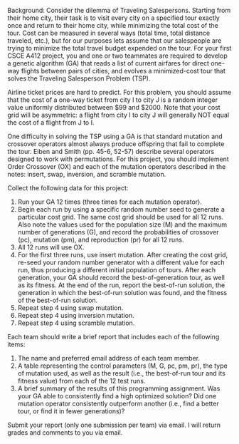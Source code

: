 Background: Consider the dilemma of Traveling Salespersons. Starting from their home city, their task is to visit every city on a specified tour exactly once and return to their home city, while minimizing the total cost of the tour. Cost can be measured in several ways (total time, total distance traveled, etc.), but for our purposes lets assume that our salespeople are trying to minimize the total travel budget expended on the tour. For your first CSCE A412 project, you and one or two teammates are required to develop a genetic algorithm (GA) that reads a list of current airfares for direct one-way flights between pairs of cities, and evolves a minimized-cost tour that solves the Traveling Salesperson Problem (TSP).

Airline ticket prices are hard to predict. For this problem, you should assume that the cost of a one-way ticket from city I to city J is a random integer value uniformly distributed between $99 and $2000. Note that your cost grid will be asymmetric: a flight from city I to city J will generally NOT equal the cost of a flight from J to I.

One difficulty in solving the TSP using a GA is that standard mutation and crossover operators almost always produce offspring that fail to complete the tour. Eiben and Smith (pp. 45-6, 52-57) describe several operators designed to work with permutations. For this project, you should implement Order Crossover (OX) and each of the mutation operators described in the notes: insert, swap, inversion, and scramble mutation. 

Collect the following data for this project:

1.	Run your GA 12 times (three times for each mutation operator). 
2.	Begin each run by using a specific random number seed to generate a particular cost grid. The same cost grid should be used for all 12 runs. Also note the values used for the population size (M) and the maximum number of generations (G), and record the probabilities of crossover (pc), mutation (pm), and reproduction (pr) for all 12 runs.
3.	All 12 runs will use OX.
4.	For the first three runs, use insert mutation. After creating the cost grid, re-seed your random number generator with a different value for each run, thus producing a different initial population of tours. After each generation, your GA should record the best-of-generation tour, as well as its fitness. At the end of the run, report the best-of-run solution, the generation in which the best-of-run solution was found, and the fitness of the best-of-run solution. 
5.	Repeat step 4 using swap mutation.
6.	Repeat step 4 using inversion mutation.
7.	Repeat step 4 using scramble mutation.

Each team should write a brief report that includes each of the following items:

1.	The name and preferred email address of each team member.
2.	A table representing the control parameters (M, G, pc, pm, pr), the type of mutation used, as well as the result (i.e., the best-of-run tour and its fitness value) from each of the 12 test runs. 
3.	A brief summary of the results of this programming assignment. Was your GA able to consistently find a high optimized solution? Did one mutation operator consistently outperform another (i.e., find a better tour, or find it in fewer generations)? 

Submit your report (only one submission per team) via email. I will return grades and comments to you via email.
